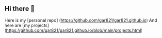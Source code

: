 ## Hi there 👋



Here is my [personal repo] (https://github.com/gar821/gar821.github.io)
And here are [my projects] (https://github.com/gar821/gar821.github.io/blob/main/projects.html)
<!--
**gar821/gar821** is a ✨ _special_ ✨ repository because its `README.md` (this file) appears on your GitHub profile.

Here are some ideas to get you started:

- 🔭 I’m currently working on ...
- 🌱 I’m currently learning ...
- 👯 I’m looking to collaborate on ...
- 🤔 I’m looking for help with ...
- 💬 Ask me about ...
- 📫 How to reach me: ...
- 😄 Pronouns: ...
- ⚡ Fun fact: ...
-->
